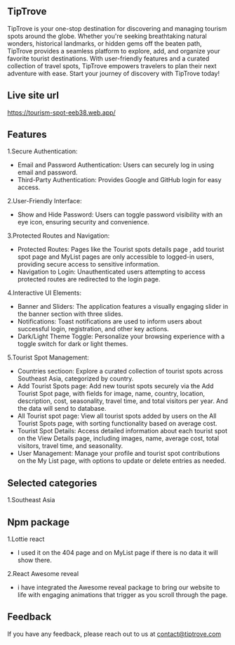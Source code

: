 
## TipTrove
TipTrove is your one-stop destination for discovering and managing tourism spots around the globe. Whether you're seeking breathtaking natural wonders, historical landmarks, or hidden gems off the beaten path, TipTrove provides a seamless platform to explore, add, and organize your favorite tourist destinations. With user-friendly features and a curated collection of travel spots, TipTrove empowers travelers to plan their next adventure with ease. Start your journey of discovery with TipTrove today!
## Live site url
https://tourism-spot-eeb38.web.app/
## Features

1.Secure Authentication:
- Email and Password Authentication: Users can securely log in using email and password.
- Third-Party Authentication: Provides Google and GitHub login for easy access.

2.User-Friendly Interface:
- Show and Hide Password: Users can toggle password visibility with an eye icon, ensuring security and convenience.

3.Protected Routes and Navigation:
- Protected Routes: Pages like the Tourist spots details page , add tourist spot page and  MyList  pages are only accessible to logged-in users, providing secure access to sensitive information.
- Navigation to Login: Unauthenticated users attempting to access protected routes are redirected to the login page.

4.Interactive UI Elements:
- Banner and Sliders: The application features a visually engaging slider in the banner section with three slides.
- Notifications: Toast notifications are used to inform users about successful login, registration, and other key actions.
- Dark/Light Theme Toggle: Personalize your browsing experience with a toggle switch for dark or light themes.


5.Tourist Spot Management:
- Countries sectioon: Explore a curated collection of tourist spots across Southeast Asia, categorized by country.
- Add Tourist Spots page: Add new tourist spots securely via the Add Tourist Spot page, with fields for image, name, country, location, description, cost, seasonality, travel time, and total visitors per year. And the data will send to database.
- All Tourist spot page: View all tourist spots added by users on the All Tourist Spots page, with sorting functionality based on average cost.
- Tourist Spot Details: Access detailed information about each tourist spot on the View Details page, including images, name, average cost, total visitors, travel time, and seasonality.
- User Management: Manage your profile and tourist spot contributions on the My List page, with options to update or delete entries as needed.


## Selected categories
1.Southeast Asia
## Npm package

1.Lottie react
- I used it on the 404  page and on MyList page if there is no data it will show there. 

2.React Awesome reveal
- i have integrated the Awesome reveal package to bring our website to life with engaging animations that trigger as you scroll through the page.

## Feedback

If you have any feedback, please reach out to us at contact@tiptrove.com

